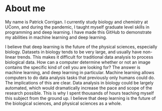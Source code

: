 # About me
My name is Patrick Corrigan. I currently study biology and chemistry at UConn, and during the pandemic, I taught myself graduate level skills in programming and deep learning. I have made this GitHub to demonstrate my abilities in machine learning and deep learning.

I believe that deep learning is the future of the physical sciences, especially biology. Datasets in biology tends to be very large, and usually have non-linear trends. This makes it difficult for traditional data analysis to process biological data. How can a computer determine whether or not an image contains the specific kind of cell you are looking for? The answer is machine learning, and deep learning in particular. Machine learning allows computers to do data analysis tasks that previously only humans could do. The implications of this are clear. Data analysis in biology could be largely automated, which would dramatically increase the pace and scope of the research possible. This is why I spent thousands of hours teaching myself this subject from the ground up. I believe that deep learning is the future of the biological sciences, and physical sciences as a whole. 


